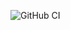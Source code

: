 ![GitHub CI](https://github.com/phrodrigue/estante_digital/actions/workflows/pipeline.yaml/badge.svg?branch=main)

